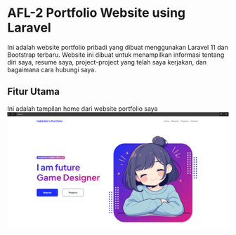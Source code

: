 # AFL-2 Portfolio Website using Laravel

Ini adalah website portfolio pribadi yang dibuat menggunakan Laravel 11 dan Bootstrap terbaru. Website ini dibuat untuk menampilkan informasi tentang diri saya, resume saya, project-project yang telah saya kerjakan, dan bagaimana cara hubungi saya.

## Fitur Utama
Ini adalah tampilan home dari website portfolio saya
![Portfolio Screenshot](screenshots/homepage.png)  
